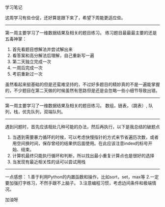 学习笔记

这周学习有些仓促，还好算是跟下来了，希望下周能更适应些。
* * *
第一周主要学习了一维数据结果及相关的题目练习。
练习题目最最最主要的还是五毒神掌：
1. 首先看题目想解法并尝试解出来
2. 看答案和高分解法后理解，自己重新写一遍
3. 第二天独立完成一次
4. 一周后完成一次
5. 考前重新过一次

虽然看起来挺基础的但是还蛮难坚持的，不过好多题目的精妙真的不是一遍能掌握的，不少题目在第二天做的时候虽然有思路但是还是会忽略一些小细节导致出错。
* * *
第一周主要学习了一维数据结果及相关的题目练习。
数组，链表，（跳表）, 队列，栈，优先队列，双端队列。
* * *
遇到问题时，首先应该相处几种可能的办法，然后再执行，以下是我总结的破题点

1. 当遇到需要暴力循环的时候，可以考虑快慢指针的方式来节省遍历次数，或者用空间换时间，保存曾经的结果供后面使用。在此应该注意index的标号开始、结束。
2. 计算机最终只能执行循环和判断，所以找出最小重复计算点也是很好的选择
3. 当发现有最近相关性的话可以尝试用栈
* * *

一点感想：
1.善于利用Python的内置函数和操作，比如sort，set，max等
2.一定要加强打字练习，不然手跟不上脑子。
3.注意编程习惯，考虑边间条件和极端情况。

加油呀


